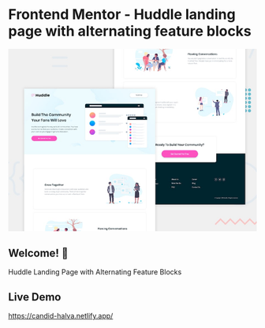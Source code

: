 # Frontend Mentor - Huddle landing page with alternating feature blocks

![Design preview for the Huddle landing page with alternating feature blocks coding challenge](./design/desktop-preview.jpg)

## Welcome! 👋

Huddle Landing Page with Alternating Feature Blocks

## Live Demo

https://candid-halva.netlify.app/
